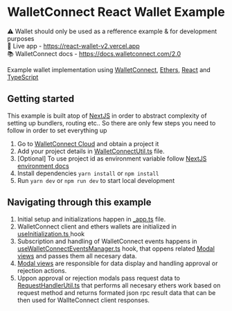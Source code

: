 # WalletConnect React Wallet Example

⚠️ Wallet should only be used as a refference example & for development purposes <br />
🔗 Live app - https://react-wallet-v2.vercel.app <br />
📚 WalletConnect docs - https://docs.walletconnect.com/2.0

Example wallet implementation using [WalletConnect](https://walletconnect.com/), [Ethers](https://docs.ethers.io/v5/), [React](https://reactjs.org/) and [TypeScript](https://www.typescriptlang.org/)

## Getting started

This example is built atop of [NextJS](https://nextjs.org/) in order to abstract complexity of setting up bundlers, routing etc.. So there are only few steps you need to follow in order to set everything up

1. Go to [WalletConnect Cloud](https://cloud.walletconnect.com/sign-in) and obtain a project it
2. Add your project details in [WalletConnectUtil.ts](https://github.com/WalletConnect/web-examples/blob/main/wallets/react-wallet-v2/src/utils/WalletConnectUtil.ts) file.
3. [Optional] To use project id as environment variable follow [NextJS environment docs](https://nextjs.org/docs/basic-features/environment-variables)
4. Install dependencies `yarn install` or `npm install`
5. Run `yarn dev` or `npm run dev` to start local development

## Navigating through this example

1. Initial setup and initializations happen in [_app.ts](https://github.com/WalletConnect/web-examples/blob/main/wallets/react-wallet-v2/src/pages/_app.tsx) file.
2. WalletConnect client and ethers wallets are initialized in [useInitialization.ts ](https://github.com/WalletConnect/web-examples/blob/main/wallets/react-wallet-v2/src/hooks/useInitialization.ts) hook
3. Subscription and handling of WalletConnect events happens in [useWalletConnectEventsManager.ts](https://github.com/WalletConnect/web-examples/blob/main/wallets/react-wallet-v2/src/hooks/useWalletConnectEventsManager.ts) hook, that oppens related [Modal views](https://github.com/WalletConnect/web-examples/tree/main/wallets/react-wallet-v2/src/views) and passes them all necesary data.
4. [Modal views](https://github.com/WalletConnect/web-examples/tree/main/wallets/react-wallet-v2/src/views) are responsible for data display and handling approval or rejection actions.
5. Uppon approval or rejection modals pass request data to [RequestHandlerUtil.ts](https://github.com/WalletConnect/web-examples/blob/main/wallets/react-wallet-v2/src/utils/RequestHandlerUtil.ts) that performs all necesary ethers work based on request method and returns formated json rpc result data that can be then used for WallteConnect client responses.
